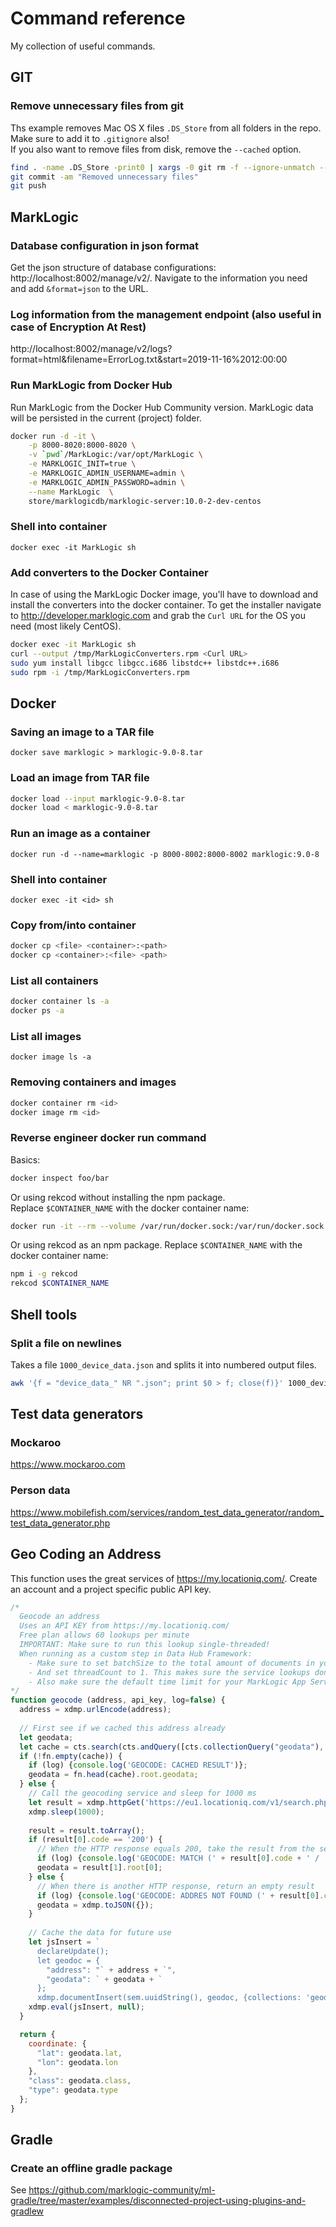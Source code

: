 # Command reference
My collection of useful commands.

## GIT
### Remove unnecessary files from git
Ths example removes Mac OS X files `.DS_Store` from all folders in the repo. Make sure to add it to `.gitignore` also!  
If you also want to remove files from disk, remove the `--cached` option.
```sh
find . -name .DS_Store -print0 | xargs -0 git rm -f --ignore-unmatch --cached
git commit -am "Removed unnecessary files"
git push
```

## MarkLogic
### Database configuration in json format
Get the json structure of database configurations: http://localhost:8002/manage/v2/. Navigate to the information you need and add `&format=json` to the URL.

### Log information from the management endpoint (also useful in case of Encryption At Rest)
http://localhost:8002/manage/v2/logs?format=html&filename=ErrorLog.txt&start=2019-11-16%2012:00:00

### Run MarkLogic from Docker Hub
Run MarkLogic from the Docker Hub Community version. MarkLogic data will be persisted in the current (project) folder.
```sh
docker run -d -it \
    -p 8000-8020:8000-8020 \
    -v `pwd`/MarkLogic:/var/opt/MarkLogic \
    -e MARKLOGIC_INIT=true \
    -e MARKLOGIC_ADMIN_USERNAME=admin \
    -e MARKLOGIC_ADMIN_PASSWORD=admin \
    --name MarkLogic  \
    store/marklogicdb/marklogic-server:10.0-2-dev-centos
```
### Shell into container
`docker exec -it MarkLogic sh`

### Add converters to the Docker Container
In case of using the MarkLogic Docker image, you'll have to download and install the converters into the docker container. To get the installer navigate to http://developer.marklogic.com and grab the `Curl URL` for the OS you need (most likely CentOS).
```sh
docker exec -it MarkLogic sh
curl --output /tmp/MarkLogicConverters.rpm <Curl URL>
sudo yum install libgcc libgcc.i686 libstdc++ libstdc++.i686
sudo rpm -i /tmp/MarkLogicConverters.rpm
```

## Docker
### Saving an image to a TAR file
`docker save marklogic > marklogic-9.0-8.tar`

### Load an image from TAR file
```sh
docker load --input marklogic-9.0-8.tar
docker load < marklogic-9.0-8.tar
```

### Run an image as a container
`docker run -d --name=marklogic -p 8000-8002:8000-8002 marklogic:9.0-8`

### Shell into container
`docker exec -it <id> sh`

### Copy from/into container
```sh
docker cp <file> <container>:<path>
docker cp <container>:<file> <path>
```

### List all containers
```sh
docker container ls -a
docker ps -a
```

### List all images
`docker image ls -a`

### Removing containers and images
```sh
docker container rm <id>
docker image rm <id>
```

### Reverse engineer docker run command
Basics:
```sh
docker inspect foo/bar
```
Or using rekcod without installing the npm package.   
Replace `$CONTAINER_NAME` with the docker container name:
```sh
docker run -it --rm --volume /var/run/docker.sock:/var/run/docker.sock --privileged docker sh -c "apk add --no-cache nodejs nodejs-npm && npm i -g rekcod && rekcod $CONTAINER_NAME"
```
Or using rekcod as an npm package. 
Replace `$CONTAINER_NAME` with the docker container name:
```sh 
npm i -g rekcod
rekcod $CONTAINER_NAME
```

## Shell tools
### Split a file on newlines
Takes a file `1000_device_data.json` and splits it into numbered output files.
```sh
awk '{f = "device_data_" NR ".json"; print $0 > f; close(f)}' 1000_device_data.json
```

## Test data generators
### Mockaroo
https://www.mockaroo.com
### Person data
https://www.mobilefish.com/services/random_test_data_generator/random_test_data_generator.php

## Geo Coding an Address
This function uses the great services of https://my.locationiq.com/. Create an account and a project specific public API key.
```javascript
/*
  Geocode an address
  Uses an API KEY from https://my.locationiq.com/
  Free plan allows 60 lookups per minute
  IMPORTANT: Make sure to run this lookup single-threaded!
  When running as a custom step in Data Hub Framework:
    - Make sure to set batchSize to the total amount of documents in your collection
    - And set threadCount to 1. This makes sure the service lookups don't exceed 60 lookups per minute
    - Also make sure the default time limit for your MarkLogic App Server is set accordingly (ex. 1000 docs -> 1000 / 60 = 17 minutes)
*/
function geocode (address, api_key, log=false) {
  address = xdmp.urlEncode(address);
  
  // First see if we cached this address already
  let geodata;
  let cache = cts.search(cts.andQuery([cts.collectionQuery("geodata"), cts.jsonPropertyValueQuery('address', address)]));
  if (!fn.empty(cache)) {
    if (log) {console.log('GEOCODE: CACHED RESULT')};
    geodata = fn.head(cache).root.geodata;
  } else {
    // Call the geocoding service and sleep for 1000 ms
    let result = xdmp.httpGet('https://eu1.locationiq.com/v1/search.php?key=' + api_key + '&format=json&q=' + address);
    xdmp.sleep(1000);
    
    result = result.toArray();
    if (result[0].code == '200') {
      // When the HTTP response equals 200, take the result from the service
      if (log) {console.log('GEOCODE: MATCH (' + result[0].code + ' / ' + result[0].message + ')')};
      geodata = result[1].root[0];
    } else {
      // When there is another HTTP response, return an empty result
      if (log) {console.log('GEOCODE: ADDRES NOT FOUND (' + result[0].code + ' / ' + result[0].message + ')')};
      geodata = xdmp.toJSON({});
    }
    
    // Cache the data for future use
    let jsInsert = `
      declareUpdate();
      let geodoc = {
        "address": "` + address + `",
        "geodata": ` + geodata + `
      };
      xdmp.documentInsert(sem.uuidString(), geodoc, {collections: 'geodata'});`
    xdmp.eval(jsInsert, null);
  }

  return {
    coordinate: {
      "lat": geodata.lat,
      "lon": geodata.lon
    },
    "class": geodata.class,
    "type": geodata.type
  };
}

```

## Gradle
### Create an offline gradle package
See https://github.com/marklogic-community/ml-gradle/tree/master/examples/disconnected-project-using-plugins-and-gradlew
